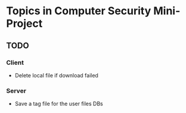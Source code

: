 # Topics in Computer Security Mini-Project #

## TODO ##
### Client ###
* Delete local file if download failed

### Server ###
* Save a tag file for the user files DBs
